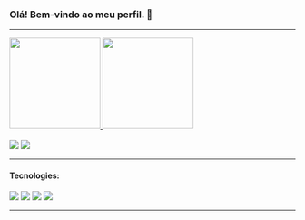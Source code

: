 ### Olá! Bem-vindo ao meu perfil. 👋

<hr></hr>

<div style="display: inline_block">
  <a href="https://github.com/Viniciuusm">
  <img height="160em" src="https://github-readme-stats.vercel.app/api?username=Viniciuusm&show_icons=true&theme=dracula&include_all_commits=true&count_private=true"/>
  <img height="160em" src="https://github-readme-stats.vercel.app/api/top-langs/?username=Viniciuusm&layout=compact&langs_count=7&theme=dracula"/>
</div>
  
<div><br>
  <a href="https://www.instagram.com/vinimovich/"><img src="https://img.shields.io/badge/-Instagram-%23E4405F?style=for-the-badge&logo=instagram&logoColor=white"/></a>
  <a href="https://www.linkedin.com/in/vinimovich/"><img src="https://img.shields.io/badge/-LinkedIn-%230077B5?style=for-the-badge&logo=linkedin&logoColor=white"/></a>
</div>

<hr></hr>

<div>
  <h4 align="left">Tecnologies:</h4>
  <a href=""><img src="https://img.shields.io/badge/HTML5-E34F26?style=for-the-badge&logo=html5&logoColor=white"/></a>
  <a href=""><img src="https://img.shields.io/badge/CSS3-1572B6?style=for-the-badge&logo=css3&logoColor=white"/></a>
  <a href=""><img src="https://img.shields.io/badge/JavaScript-323330?style=for-the-badge&logo=javascript&logoColor=F7DF1E"/></a>
  <a href=""><img src="https://img.shields.io/badge/HTML5-E34F26?style=for-the-badge&logo=html5&logoColor=white"/></a>
</div>

<hr></hr>













